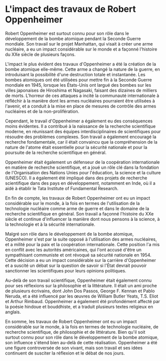 # L'impact des travaux de Robert Oppenheimer

Robert Oppenheimer est surtout connu pour son rôle dans le développement de la bombe atomique pendant la Seconde Guerre mondiale. Son travail sur le projet Manhattan, qui visait à créer une arme nucléaire, a eu un impact considérable sur le monde et a façonné l'histoire du XXe siècle de plusieurs façons.

L'impact le plus évident des travaux d'Oppenheimer a été la création de la bombe atomique elle-même. Cette arme a changé la nature de la guerre, en introduisant la possibilité d'une destruction totale et instantanée. Les bombes atomiques ont été utilisées pour mettre fin à la Seconde Guerre mondiale en 1945, lorsque les États-Unis ont largué des bombes sur les villes japonaises de Hiroshima et Nagasaki, faisant des dizaines de milliers de morts. L'horreur de ces attaques a incité la communauté internationale à réfléchir à la manière dont les armes nucléaires pourraient être utilisées à l'avenir, et a conduit à la mise en place de mesures de contrôle des armes nucléaires et de la non-prolifération.

Cependant, le travail d'Oppenheimer a également eu des conséquences moins évidentes. Il a contribué à la naissance de la recherche scientifique moderne, en réunissant des équipes interdisciplinaires de scientifiques pour résoudre des problèmes complexes. Son travail a également encouragé la recherche fondamentale, car il était convaincu que la compréhension de la nature de l'atome était essentielle pour la sécurité nationale et pour la poursuite de la recherche scientifique en général.

Oppenheimer était également un défenseur de la coopération internationale en matière de recherche scientifique, et a joué un rôle clé dans la fondation de l'Organisation des Nations Unies pour l'éducation, la science et la culture (UNESCO). Il a également été impliqué dans des projets de recherche scientifique dans des pays en développement, notamment en Inde, où il a aidé à établir le Tata Institute of Fundamental Research.

En fin de compte, les travaux de Robert Oppenheimer ont eu un impact considérable sur le monde, à la fois en termes de l'utilisation de la technologie nucléaire comme arme de guerre et dans le domaine de la recherche scientifique en général. Son travail a façonné l'histoire du XXe siècle et continue d'influencer la manière dont nous pensons à la science, à la technologie et à la sécurité internationale.

Malgré son rôle dans le développement de la bombe atomique, Oppenheimer s'est par la suite opposé à l'utilisation des armes nucléaires, et a milité pour la paix et la coopération internationale. Cette position l'a mis en conflit avec les autorités américaines, qui l'ont accusé d'être un sympathisant communiste et ont révoqué sa sécurité nationale en 1954. Cette décision a eu un impact considérable sur la carrière d'Oppenheimer et a suscité un débat sur la question de savoir si l'État devrait pouvoir sanctionner les scientifiques pour leurs opinions politiques.

Au-delà de son travail scientifique, Oppenheimer était également connu pour ses réflexions sur la philosophie et la littérature. Il était un ami proche de plusieurs écrivains, dont John Dos Passos, George F. Kennan et Pablo Neruda, et a été influencé par les œuvres de William Butler Yeats, T.S. Eliot et Arthur Rimbaud. Oppenheimer a également été profondément affecté par la poésie hindoue et bouddhiste, et a traduit plusieurs textes religieux en anglais.

En somme, les travaux de Robert Oppenheimer ont eu un impact considérable sur le monde, à la fois en termes de technologie nucléaire, de recherche scientifique, de philosophie et de littérature. Bien qu'il soit surtout connu pour son rôle dans le développement de la bombe atomique, son influence s'étend bien au-delà de cette réalisation. Oppenheimer a été une figure controversée de son vivant, mais son travail et ses idées continuent de susciter la réflexion et le débat de nos jours.


